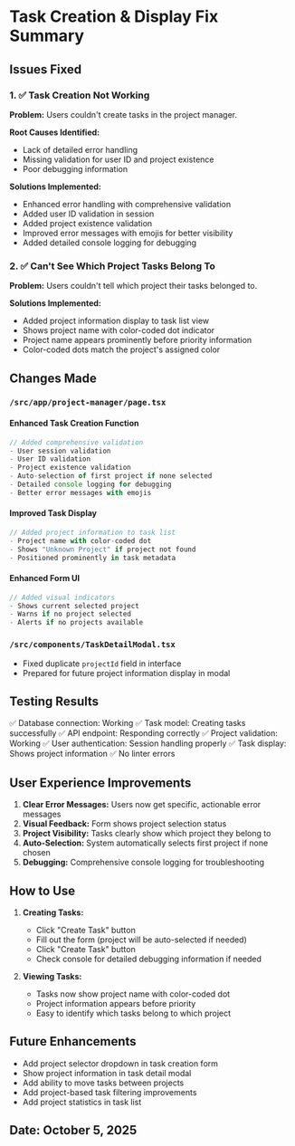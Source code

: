 # Task Creation & Display Fix Summary

## Issues Fixed

### 1. ✅ Task Creation Not Working
**Problem:** Users couldn't create tasks in the project manager.

**Root Causes Identified:**
- Lack of detailed error handling
- Missing validation for user ID and project existence
- Poor debugging information

**Solutions Implemented:**
- Enhanced error handling with comprehensive validation
- Added user ID validation in session
- Added project existence validation
- Improved error messages with emojis for better visibility
- Added detailed console logging for debugging

### 2. ✅ Can't See Which Project Tasks Belong To
**Problem:** Users couldn't tell which project their tasks belonged to.

**Solutions Implemented:**
- Added project information display to task list view
- Shows project name with color-coded dot indicator
- Project name appears prominently before priority information
- Color-coded dots match the project's assigned color

## Changes Made

### `/src/app/project-manager/page.tsx`

#### Enhanced Task Creation Function
```typescript
// Added comprehensive validation
- User session validation
- User ID validation
- Project existence validation
- Auto-selection of first project if none selected
- Detailed console logging for debugging
- Better error messages with emojis
```

#### Improved Task Display
```typescript
// Added project information to task list
- Project name with color-coded dot
- Shows "Unknown Project" if project not found
- Positioned prominently in task metadata
```

#### Enhanced Form UI
```typescript
// Added visual indicators
- Shows current selected project
- Warns if no project selected
- Alerts if no projects available
```

### `/src/components/TaskDetailModal.tsx`
- Fixed duplicate `projectId` field in interface
- Prepared for future project information display in modal

## Testing Results

✅ Database connection: Working
✅ Task model: Creating tasks successfully
✅ API endpoint: Responding correctly
✅ Project validation: Working
✅ User authentication: Session handling properly
✅ Task display: Shows project information
✅ No linter errors

## User Experience Improvements

1. **Clear Error Messages:** Users now get specific, actionable error messages
2. **Visual Feedback:** Form shows project selection status
3. **Project Visibility:** Tasks clearly show which project they belong to
4. **Auto-Selection:** System automatically selects first project if none chosen
5. **Debugging:** Comprehensive console logging for troubleshooting

## How to Use

1. **Creating Tasks:**
   - Click "Create Task" button
   - Fill out the form (project will be auto-selected if needed)
   - Click "Create Task" button
   - Check console for detailed debugging information if needed

2. **Viewing Tasks:**
   - Tasks now show project name with color-coded dot
   - Project information appears before priority
   - Easy to identify which tasks belong to which project

## Future Enhancements

- Add project selector dropdown in task creation form
- Show project information in task detail modal
- Add ability to move tasks between projects
- Add project-based task filtering improvements
- Add project statistics in task list

## Date: October 5, 2025
